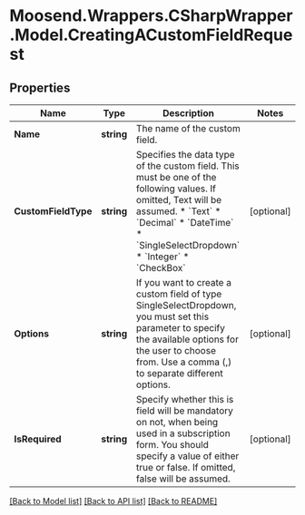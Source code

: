 # Moosend.Wrappers.CSharpWrapper.Model.CreatingACustomFieldRequest
## Properties

Name | Type | Description | Notes
------------ | ------------- | ------------- | -------------
**Name** | **string** | The name of the custom field. | 
**CustomFieldType** | **string** | Specifies the data type of the custom field. This must be one of the following values. If omitted, Text will be assumed. * &#x60;Text&#x60; * &#x60;Decimal&#x60; * &#x60;DateTime&#x60; * &#x60;SingleSelectDropdown&#x60; * &#x60;Integer&#x60; * &#x60;CheckBox&#x60; | [optional] 
**Options** | **string** | If you want to create a custom field of type SingleSelectDropdown, you must set this parameter to specify the available options for the user to choose from. Use a comma (,) to separate different options. | [optional] 
**IsRequired** | **string** | Specify whether this is field will be mandatory on not, when being used in a subscription form. You should specify a value of either true or false. If omitted, false will be assumed. | [optional] 

[[Back to Model list]](../README.md#documentation-for-models) [[Back to API list]](../README.md#documentation-for-api-endpoints) [[Back to README]](../README.md)

